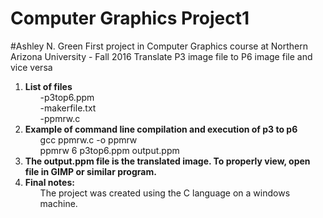 # Computer Graphics Project1
#Ashley N. Green
First project in Computer Graphics course at Northern Arizona University - Fall 2016
Translate P3 image file to P6 image file and vice versa

1. <b> List of files</b>
        <ul>
          -p3top6.ppm <br>
          -makerfile.txt<br>
          -ppmrw.c<br>
        </ul>
2. <b> Example of command line compilation and execution of p3 to p6</b>
        <ul>
          gcc ppmrw.c -o ppmrw<br>
          ppmrw 6 p3top6.ppm output.ppm<br>
        </ul>
3. <b> The output.ppm file is the translated image. To properly view, open file in GIMP or similar program. </b><br>
4. <b> Final notes:</b>
        <ul>
            The project was created using the C language on a windows machine. <br>
        </ul>
